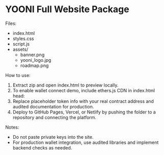 YOONI Full Website Package
=========================

Files:
- index.html
- styles.css
- script.js
- assets/
  - banner.png
  - yooni_logo.jpg
  - roadmap.png

How to use:
1. Extract zip and open index.html to preview locally.
2. To enable wallet connect demo, include ethers.js CDN in index.html head:
   <script src="https://cdn.jsdelivr.net/npm/ethers/dist/ethers.min.js"></script>
3. Replace placeholder token info with your real contract address and audited documentation for production.
4. Deploy to GitHub Pages, Vercel, or Netlify by pushing the folder to a repository and connecting the platform.

Notes:
- Do not paste private keys into the site.
- For production wallet integration, use audited libraries and implement backend checks as needed.
